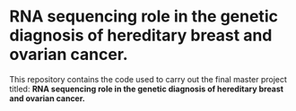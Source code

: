 # RNA sequencing role in the genetic diagnosis of hereditary breast and ovarian cancer.
This repository contains the code used to carry out the final master project titled: **RNA sequencing role in the genetic diagnosis of hereditary breast and ovarian cancer.**
